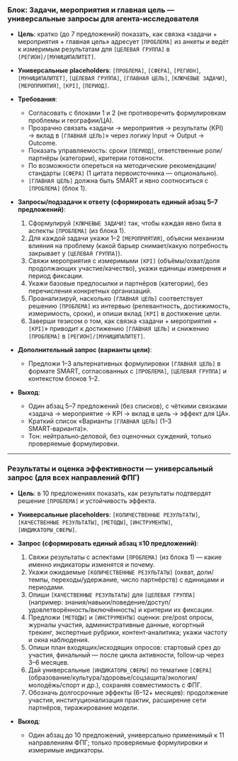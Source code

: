 ### Блок: Задачи, мероприятия и главная цель — универсальные запросы для агента-исследователя

- **Цель**: кратко (до 7 предложений) показать, как связка «задачи + мероприятия + главная цель» адресует `[ПРОБЛЕМА]` из анкеты и ведёт к измеримым результатам для `[ЦЕЛЕВАЯ ГРУППА]` в `[РЕГИОН]/[МУНИЦИПАЛИТЕТ]`.

- **Универсальные placeholders**: `[ПРОБЛЕМА]`, `[СФЕРА]`, `[РЕГИОН]`, `[МУНИЦИПАЛИТЕТ]`, `[ЦЕЛЕВАЯ ГРУППА]`, `[ГЛАВНАЯ ЦЕЛЬ]`, `[КЛЮЧЕВЫЕ ЗАДАЧИ]`, `[МЕРОПРИЯТИЯ]`, `[KPI]`, `[ПЕРИОД]`.

- **Требования**:
  - Согласовать с блоками 1 и 2 (не противоречить формулировкам проблемы и географии/ЦА).
  - Прозрачно связать «задачи → мероприятия → результаты (KPI) → вклад в `[ГЛАВНАЯ ЦЕЛЬ]`» через логику Input → Output → Outcome.
  - Показать управляемость: сроки `[ПЕРИОД]`, ответственные роли/партнёры (категории), критерии готовности.
  - По возможности опереться на методические рекомендации/стандарты `[СФЕРА]` (1 цитата первоисточника — опционально).
  - `[ГЛАВНАЯ ЦЕЛЬ]` должна быть SMART и явно соотноситься с `[ПРОБЛЕМА]` (блок 1).

- **Запросы/подзадачи к ответу (сформировать единый абзац 5–7 предложений)**:
  1) Сформулируй `[КЛЮЧЕВЫЕ ЗАДАЧИ]` так, чтобы каждая явно била в аспекты `[ПРОБЛЕМА]` (из блока 1).
  2) Для каждой задачи укажи 1–2 `[МЕРОПРИЯТИЯ]`, объясни механизм влияния на проблему (какой барьер снимает/какую потребность закрывает у `[ЦЕЛЕВАЯ ГРУППА]`).
  3) Свяжи мероприятия с измеримыми `[KPI]` (объёмы/охват/доля продолжающих участие/качество), укажи единицы измерения и период фиксации.
  4) Укажи базовые предпосылки и партнёров (категории), без перечисления конкретных организаций.
  5) Проанализируй, насколько `[ГЛАВНАЯ ЦЕЛЬ]` соответствует решению `[ПРОБЛЕМА]` из интервью (релевантность, достижимость, измеримость, сроки), и опиши вклад `[KPI]` в достижение цели.
  6) Заверши тезисом о том, как связка «задачи + мероприятия + `[KPI]`» приводит к достижению `[ГЛАВНАЯ ЦЕЛЬ]` и снижению `[ПРОБЛЕМА]` в `[РЕГИОН]/[МУНИЦИПАЛИТЕТ]`.

- **Дополнительный запрос (варианты цели)**:
  - Предложи 1–3 альтернативных формулировки `[ГЛАВНАЯ ЦЕЛЬ]` в формате SMART, согласованных с `[ПРОБЛЕМА]`, `[ЦЕЛЕВАЯ ГРУППА]` и контекстом блоков 1–2.

- **Выход**:
  - Один абзац 5–7 предложений (без списков), с чёткими связками «задача → мероприятие → KPI → вклад в цель → эффект для ЦА».
  - Краткий список «Варианты `[ГЛАВНАЯ ЦЕЛЬ]` (1–3 SMART‑варианта)».
  - Тон: нейтрально‑деловой, без оценочных суждений, только проверяемые формулировки.

---

### Результаты и оценка эффективности — универсальный запрос (для всех направлений ФПГ)

- **Цель**: в 10 предложениях показать, как результаты подтвердят решение `[ПРОБЛЕМА]` и устойчивость эффекта.

- **Универсальные placeholders**: `[КОЛИЧЕСТВЕННЫЕ РЕЗУЛЬТАТЫ]`, `[КАЧЕСТВЕННЫЕ РЕЗУЛЬТАТЫ]`, `[МЕТОДЫ]`, `[ИНСТРУМЕНТЫ]`, `[ИНДИКАТОРЫ_СФЕРЫ]`.

- **Запрос (сформировать единый абзац ≤10 предложений)**:
  1) Свяжи результаты с аспектами `[ПРОБЛЕМА]` (из блока 1) — какие именно индикаторы изменятся и почему.
  2) Укажи ожидаемые `[КОЛИЧЕСТВЕННЫЕ РЕЗУЛЬТАТЫ]` (охват, доли/темпы, переходы/удержание, число партнёрств) с единицами и периодами.
  3) Опиши `[КАЧЕСТВЕННЫЕ РЕЗУЛЬТАТЫ]` для `[ЦЕЛЕВАЯ ГРУППА]` (например: знания/навыки/поведение/доступ/удовлетворённость/включённость) и критерии их фиксации.
  4) Предложи `[МЕТОДЫ]` и `[ИНСТРУМЕНТЫ]` оценки: pre/post опросы, журналы участия, административные данные, когортный трекинг, экспертные рубрики, контент‑аналитика; укажи частоту и окна наблюдения.
  5) Опиши план входящих/исходящих опросов: стартовый срез до участия, финальный — после цикла активности, follow‑up через 3–6 месяцев.
  6) Дай универсальные `[ИНДИКАТОРЫ_СФЕРЫ]` по тематике `[СФЕРА]` (образование/культура/здоровье/соцзащита/экология/молодёжь/спорт и др.), сохраняя совместимость с ФПГ.
  7) Обозначь долгосрочные эффекты (6–12+ месяцев): продолжение участия, институционализация практик, расширение сети партнёров, тиражирование модели.

- **Выход**:
  - Один абзац до 10 предложений, универсально применимый к 11 направлениям ФПГ; только проверяемые формулировки и измеримые индикаторы.


